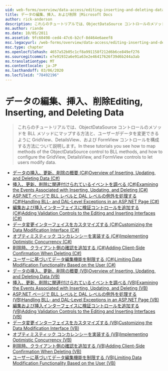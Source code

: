 ```yaml
---
uid: web-forms/overview/data-access/editing-inserting-and-deleting-data/index
title: データの編集、挿入、および削除 |Microsoft Docs
author: rick-anderson
description: これらのチュートリアルでは、ObjectDataSource コントロールのメソッドを BLL メソッドにマップする方法と、GridView、DetailsView、および FormView co を構成する方法について説明します。
ms.author: riande
ms.date: 10/05/2011
ms.assetid: 9fc60498-ced4-47c6-b2cf-8d464e6aeef8
msc.legacyurl: /web-forms/overview/data-access/editing-inserting-and-deleting-data
msc.type: chapter
ms.openlocfilehash: 4657a52b05c1cf8a991158f212d6b6ce849ef276
ms.sourcegitcommit: e7e91932a6e91a63e2e46417626f39d6b244a3ab
ms.translationtype: MT
ms.contentlocale: ja-JP
ms.lasthandoff: 03/06/2020
ms.locfileid: "78492196"
---
```

# <a name="editing-inserting-and-deleting-data"></a><span data-ttu-id="332e8-103">データの編集、挿入、削除</span><span class="sxs-lookup"><span data-stu-id="332e8-103">Editing, Inserting, and Deleting Data</span></span>

> <span data-ttu-id="332e8-104">これらのチュートリアルでは、ObjectDataSource コントロールのメソッドを BLL メソッドにマップする方法と、ユーザーがデータを変更できるように GridView、DetailsView、および FormView コントロールを構成する方法について説明します。</span><span class="sxs-lookup"><span data-stu-id="332e8-104">In these tutorials you see how to map methods of the ObjectDataSource control to BLL methods, and how to configure the GridView, DetailsView, and FormView controls to let users modify data.</span></span>

- [<span data-ttu-id="332e8-105">データの挿入、更新、削除の概要 (C#)</span><span class="sxs-lookup"><span data-stu-id="332e8-105">Overview of Inserting, Updating, and Deleting Data (C#)</span></span>](an-overview-of-inserting-updating-and-deleting-data-cs.md)
- [<span data-ttu-id="332e8-106">挿入、更新、削除に関連付けられているイベントを調べる (C#)</span><span class="sxs-lookup"><span data-stu-id="332e8-106">Examining the Events Associated with Inserting, Updating, and Deleting (C#)</span></span>](examining-the-events-associated-with-inserting-updating-and-deleting-cs.md)
- [<span data-ttu-id="332e8-107">ASP.NET ページで BLL レベルと DAL レベルの例外を処理する (C#)</span><span class="sxs-lookup"><span data-stu-id="332e8-107">Handling BLL- and DAL-Level Exceptions in an ASP.NET Page (C#)</span></span>](handling-bll-and-dal-level-exceptions-in-an-asp-net-page-cs.md)
- [<span data-ttu-id="332e8-108">編集および挿入インターフェイスに検証コントロールを追加する (C#)</span><span class="sxs-lookup"><span data-stu-id="332e8-108">Adding Validation Controls to the Editing and Inserting Interfaces (C#)</span></span>](adding-validation-controls-to-the-editing-and-inserting-interfaces-cs.md)
- [<span data-ttu-id="332e8-109">データ変更インターフェイスをカスタマイズする (C#)</span><span class="sxs-lookup"><span data-stu-id="332e8-109">Customizing the Data Modification Interface (C#)</span></span>](customizing-the-data-modification-interface-cs.md)
- [<span data-ttu-id="332e8-110">オプティミスティック コンカレンシーを実装する (C#)</span><span class="sxs-lookup"><span data-stu-id="332e8-110">Implementing Optimistic Concurrency (C#)</span></span>](implementing-optimistic-concurrency-cs.md)
- [<span data-ttu-id="332e8-111">削除時、クライアント側の確認を追加する (C#)</span><span class="sxs-lookup"><span data-stu-id="332e8-111">Adding Client-Side Confirmation When Deleting (C#)</span></span>](adding-client-side-confirmation-when-deleting-cs.md)
- [<span data-ttu-id="332e8-112">ユーザーに基づいてデータ編集機能を制限する (C#)</span><span class="sxs-lookup"><span data-stu-id="332e8-112">Limiting Data Modification Functionality Based on the User (C#)</span></span>](limiting-data-modification-functionality-based-on-the-user-cs.md)
- [<span data-ttu-id="332e8-113">データの挿入、更新、削除の概要 (VB)</span><span class="sxs-lookup"><span data-stu-id="332e8-113">Overview of Inserting, Updating, and Deleting Data (VB)</span></span>](an-overview-of-inserting-updating-and-deleting-data-vb.md)
- [<span data-ttu-id="332e8-114">挿入、更新、削除に関連付けられているイベントを調べる (VB)</span><span class="sxs-lookup"><span data-stu-id="332e8-114">Examining the Events Associated with Inserting, Updating, and Deleting (VB)</span></span>](examining-the-events-associated-with-inserting-updating-and-deleting-vb.md)
- [<span data-ttu-id="332e8-115">ASP.NET ページで BLL レベルと DAL レベルの例外を処理する (VB)</span><span class="sxs-lookup"><span data-stu-id="332e8-115">Handling BLL- and DAL-Level Exceptions in an ASP.NET Page (VB)</span></span>](handling-bll-and-dal-level-exceptions-in-an-asp-net-page-vb.md)
- [<span data-ttu-id="332e8-116">編集および挿入インターフェイスに検証コントロールを追加する (VB)</span><span class="sxs-lookup"><span data-stu-id="332e8-116">Adding Validation Controls to the Editing and Inserting Interfaces (VB)</span></span>](adding-validation-controls-to-the-editing-and-inserting-interfaces-vb.md)
- [<span data-ttu-id="332e8-117">データ変更インターフェイスをカスタマイズする (VB)</span><span class="sxs-lookup"><span data-stu-id="332e8-117">Customizing the Data Modification Interface (VB)</span></span>](customizing-the-data-modification-interface-vb.md)
- [<span data-ttu-id="332e8-118">オプティミスティック コンカレンシーを実装する (VB)</span><span class="sxs-lookup"><span data-stu-id="332e8-118">Implementing Optimistic Concurrency (VB)</span></span>](implementing-optimistic-concurrency-vb.md)
- [<span data-ttu-id="332e8-119">削除時、クライアント側の確認を追加する (VB)</span><span class="sxs-lookup"><span data-stu-id="332e8-119">Adding Client-Side Confirmation When Deleting (VB)</span></span>](adding-client-side-confirmation-when-deleting-vb.md)
- [<span data-ttu-id="332e8-120">ユーザーに基づいてデータ編集機能を制限する (VB)</span><span class="sxs-lookup"><span data-stu-id="332e8-120">Limiting Data Modification Functionality Based on the User (VB)</span></span>](limiting-data-modification-functionality-based-on-the-user-vb.md)
